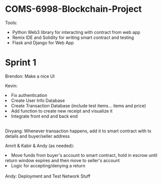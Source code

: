 # COMS-6998-Blockchain-Project
Tools:
<ul>
<li>Python Web3 library for interacting with contract from web app</li>
<li>Remix IDE and Solidity for writing smart contract and testing</li>
<li>Flask and Django for Web App</li>
</ul>

# Sprint 1

Brendon:
Make a nice UI

Kevin: 
</ul>
<li>Fix authentication</li>
<li>Create User Info Database</li>
<li>Create Transaction Database (include test items... items and price)</li>
<li>Add function to create new receipt and visualize it</li>
<li>Integrate front end and back end</li>
</ul>
<br>

Divyang:
Whenever transaction happens, add it to smart contract with tx details and buyer/seller address<br>

Amrit & Kabir & Andy (as needed):
<li>Move funds from buyer's account to smart contract, hold in escrow until return window expires and then move to seller's account</li>
<li>Logic for accepting/denying a return</li>

<br>
Andy:
Deployment and Test Network Stuff



